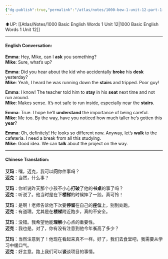 ```yaml
---
{"dg-publish":true,"permalink":"/atlas/notes/1000-bew-1-unit-12-part-1-conversation/","noteIcon":""}
---
```


⬆️UP: [[Atlas/Notes/1000 Basic English Words 1 Unit 12\|1000 Basic English Words 1 Unit 12]]

---

#### English Conversation:

**Emma**: Hey, Mike, can I **ask** you something?  
**Mike**: Sure, what’s up?

**Emma**: Did you hear about the kid who accidentally **broke** his **desk** yesterday?  
**Mike**: Yeah, I heard he was running down the **stairs** and tripped. Poor guy!

**Emma**: I know! The teacher told him to **stay** in his **seat** next time and not run around.  
**Mike**: Makes sense. It’s not safe to run inside, especially near the **stairs**.

**Emma**: True. I hope he’ll **understand** the importance of being careful.  
**Mike**: Me too. By the way, have you noticed how much taller he’s gotten this **year**?

**Emma**: Oh, definitely! He looks so different now. Anyway, let’s **walk** to the cafeteria. I need a break from all this studying.  
**Mike**: Good idea. We can **talk** about the project on the way.

---

#### Chinese Translation:

**艾玛**：嘿，迈克，我可以**问**你件事吗？  
**迈克**：当然，什么事？

**艾玛**：你听说昨天那个小孩不小心**打破**了他的**书桌**的事了吗？  
**迈克**：听说了。他当时是在下**楼梯**的时候摔了一跤。真可怜！

**艾玛**：是啊！老师告诉他下次要**停留**在自己的**座位**上，别到处跑。  
**迈克**：有道理。尤其是在**楼梯**附近跑步，真的不安全。

**艾玛**：没错。我希望他能**理解**小心点的重要性。  
**迈克**：我也是。对了，你有没有注意到他今年**长**高了多少？

**艾玛**：当然注意到了！他现在看起来真不一样。好了，我们去食堂吧，我需要从学习中缓口气。  
**迈克**：好主意。路上我们可以**谈**谈项目的事情。